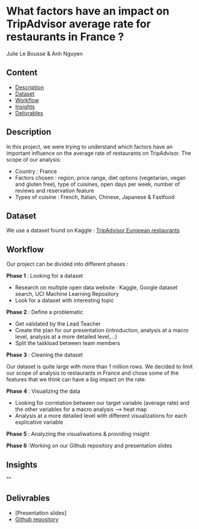 # What factors have an impact on TripAdvisor average rate for restaurants in France ?
Julie Le Bousse & Anh Nguyen
## Content
- [Description](https://github.com/anhfrenay/tripadvisor_rating/blob/main/README.md#description)
- [Dataset](https://github.com/anhfrenay/tripadvisor_rating/blob/main/README.md#dataset)
- [Workflow](https://github.com/anhfrenay/tripadvisor_rating/blob/main/README.md#workflow)
- [Insights](https://github.com/anhfrenay/tripadvisor_rating/blob/main/README.md#insights)
- [Delivrables](https://github.com/anhfrenay/tripadvisor_rating/blob/main/README.md#delivrables)

## Description
In this project, we were trying to understand which factors have an important influence on the average rate of restaurants on TripAdvisor.
The scope of our analysis:
- Country : France
- Factors chosen : region, price range, diet options (vegetarian, vegan and gluten free), type of cuisines, open days per week, number of reviews and reservation feature
- Types of cuisine : French, Italian, Chinese, Japanese & Fastfood


## Dataset 
We use a dataset found on Kaggle : [TripAdvisor European restaurants](https://www.kaggle.com/stefanoleone992/tripadvisor-european-restaurants)


## Workflow
Our project can be divided into different phases  :

**Phase 1** : Looking for a dataset
- Research on multiple open data website : Kaggle, Google dataset search, UCI Machine Learning Repository
- Look for a dataset with interesting topic


**Phase 2** : Define a problematic
- Get validated by the Lead Teacher
- Create the plan for our presentation (introduction, analysis at a macro level, analysis at a more detailed level,...)
- Split the taskload between team members

**Phase 3** : Cleaning the dataset

Our dataset is quite large with more than 1 million rows.
We decided to limit our scope of analysis to restaurants in France and chose some of the features that we think can have a big impact on the rate.

**Phase 4** : Visualizing the data
- Looking for correlation between our target variable (average rate) and the other variables for a macro analysis --> heat map
- Analysis at a more detailed level with different visualizations for each explicative variable 

**Phase 5** : Analyzing the visualiwations & providing insight

**Phase 6** :Working on our Github repository and presentation slides

## Insights

""

## Delivrables
- [Presentation slides]
- [Github repository](https://github.com/anhfrenay/tripadvisor_rating)
